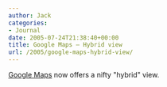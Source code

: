 ```yaml
---
author: Jack
categories:
- Journal
date: 2005-07-24T21:38:40+00:00
title: Google Maps – Hybrid view
url: /2005/google-maps-hybrid-view/
---
```


[Google Maps][1] now offers a nifty "hybrid" view.

 [1]: http://maps.google.com